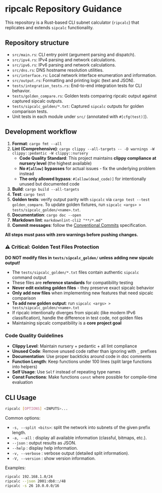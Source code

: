 # ripcalc Repository Guidance

This repository is a Rust-based CLI subnet calculator (`ripcalc`) that replicates
and extends `sipcalc` functionality.

## Repository structure

- `src/main.rs`: CLI entry point (argument parsing and dispatch).
- `src/ipv4.rs`: IPv4 parsing and network calculations.
- `src/ipv6.rs`: IPv6 parsing and network calculations.
- `src/dns.rs`: DNS hostname resolution utilities.
- `src/interface.rs`: Local network interface enumeration and information.
- `src/output.rs`: Formatting and printing logic (text and JSON).
- `tests/integration_tests.rs`: End-to-end integration tests for CLI behavior.
- `tests/golden_compare.rs`: Golden tests comparing ripcalc output against captured sipcalc outputs.
- `tests/sipcalc_golden/*.txt`: Captured `sipcalc` outputs for golden comparison tests.
- Unit tests in each module under `src/` (annotated with `#[cfg(test)]`).

## Development workflow

1. **Format**: `cargo fmt --all`
2. **Lint (Comprehensive)**: `cargo clippy --all-targets -- -D warnings -W clippy::pedantic -W clippy::nursery`
   - **Code Quality Standard**: This project maintains **clippy compliance at nursery level** (the highest available)
   - **No `#[allow]` bypasses** for actual issues - fix the underlying problem instead
   - **The only allowed bypass**: `#[allow(dead_code)]` for intentionally unused but documented code
3. **Build**: `cargo build --all-targets`
4. **Test**: `cargo test`
5. **Golden tests**: verify output parity with `sipcalc` via `cargo test --test golden_compare`.
   To update golden fixtures, run `sipcalc <args> > tests/sipcalc_golden/<name>.txt`.
6. **Documentation**: `cargo doc --open`
7. **Markdown lint**:
   `markdownlint-cli2 "**/*.md"`
8. **Commit messages**: follow the [Conventional Commits](https://www.conventionalcommits.org/en/v1.0.0/) specification.

**All steps must pass with zero warnings before pushing changes.**

### ⚠️ Critical: Golden Test Files Protection

**DO NOT modify files in `tests/sipcalc_golden/` unless adding new sipcalc output!**

- The `tests/sipcalc_golden/*.txt` files contain authentic `sipcalc` command output
- These files are **reference standards** for compatibility testing
- **Never edit existing golden files** - they preserve exact sipcalc behavior
- **Only add new files** when implementing new features that need sipcalc comparison
- **To add new golden output**: run `sipcalc <args> > tests/sipcalc_golden/<name>.txt`
- If ripcalc intentionally diverges from sipcalc (like modern IPv6 classification), handle the difference in test code, not golden files
- Maintaining sipcalc compatibility is a **core project goal**

### Code Quality Guidelines

- **Clippy Level**: Maintain nursery + pedantic + all lint compliance
- **Unused Code**: Remove unused code rather than ignoring with `_` prefixes
- **Documentation**: Use proper backticks around code in doc comments
- **Function Length**: Keep functions under 100 lines (split large functions into helpers)
- **Self Usage**: Use `Self` instead of repeating type names
- **Const Functions**: Make functions `const` where possible for compile-time evaluation

## CLI Usage

```bash
ripcalc [OPTIONS] <INPUTS>...
```

Common options:

- `-s, --split <bits>`: split the network into subnets of the given prefix length.
- `-a, --all`          : display all available information (classful, bitmaps, etc.).
- `--json`             : output results as JSON.
- `--help`             : display help information.
- `-v, --verbose`       : verbose output (detailed split information).
- `-V, --version`       : show version information.

Examples:

```bash
ripcalc 192.168.1.0/24
ripcalc --json 2001:db8::/48
ripcalc -s 26 10.0.0.0/16
```
